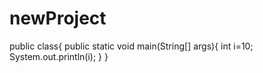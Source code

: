 # newProject
public class{
public static void main(String[] args){
int i=10;
System.out.println(i);
}
}
